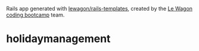 Rails app generated with [lewagon/rails-templates](https://github.com/lewagon/rails-templates), created by the [Le Wagon coding bootcamp](https://www.lewagon.com) team.
# holidaymanagement

